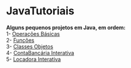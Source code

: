 # JavaTutoriais
**Alguns pequenos projetos em Java, em ordem:** <br />
1- [Operações Básicas](https://github.com/Dannestulla/JavaTutoriais/blob/main/OperacoesBasicas.java) <br />
2- [Funções](https://github.com/Dannestulla/JavaTutoriais/blob/main/funcoes.java)<br />
3- [Classes Objetos](https://github.com/Dannestulla/JavaTutoriais/blob/main/ClassesObjetos.java)  <br />
4- [ContaBancária Interativa](https://github.com/Dannestulla/JavaTutoriais/blob/main/ContaBancaria.java)  <br />
5- [Locadora Interativa](https://github.com/Dannestulla/JavaTutoriais/blob/main/ExercicioClass1.java)  <br />
